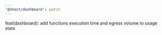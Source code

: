 ```yaml
---
'@nhost/dashboard': patch
---
```


feat(dashboard): add functions execution time and egress volume to usage stats
